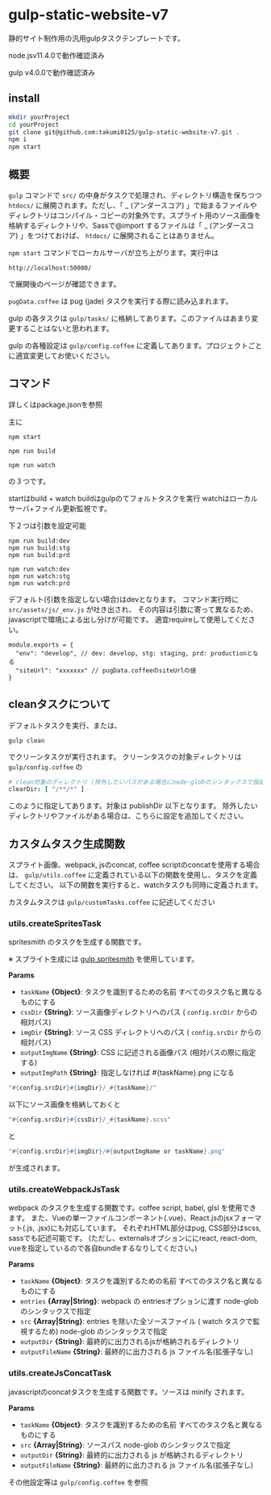 gulp-static-website-v7
===============================

静的サイト制作用の汎用gulpタスクテンプレートです。

node.jsv11.4.0で動作確認済み

gulp v4.0.0で動作確認済み

## install
```bash
mkdir yourProject
cd yourProject
git clone git@github.com:takumi0125/gulp-static-website-v7.git .
npm i
npm start
```


## 概要

`gulp` コマンドで `src/` の中身がタスクで処理され、ディレクトリ構造を保ちつつ `htdocs/` に展開されます。ただし、「 \_ (アンダースコア) 」で始まるファイルやディレクトリはコンパイル・コピーの対象外です。スプライト用のソース画像を格納するディレクトリや、Sassで@import するファイルは「 \_ (アンダースコア) 」をつけておけば、 `htdocs/` に展開されることはありません。

`npm start` コマンドでローカルサーバが立ち上がります。実行中は
```
http://localhost:50000/
```
で展開後のページが確認できます。

`pugData.coffee` は pug (jade) タスクを実行する際に読み込まれます。


gulp の各タスクは `gulp/tasks/` に格納してあります。このファイルはあまり変更することはないと思われます。

gulp の各種設定は `gulp/config.coffee` に定義してあります。プロジェクトごとに適宜変更してお使いください。


## コマンド

詳しくはpackage.jsonを参照

主に
```
npm start
```

```
npm run build
```

```
npm run watch
```

の３つです。

startはbuild + watch
buildはgulpのてフォルトタスクを実行
watchはローカルサーバ+ファイル更新監視です。

下２つは引数を設定可能
```
npm run build:dev
npm run build:stg
npm run build:prd
```

```
npm run watch:dev
npm run watch:stg
npm run watch:prd
```


デフォルト(引数を指定しない場合)はdevとなります。
コマンド実行時に `src/assets/js/_env.js` が吐き出され、
その内容は引数に寄って異なるため、javascriptで環境による出し分けが可能です。
適宜requireして使用してください。

```
module.exports = {
  "env": "develop", // dev: develop, stg: staging, prd: productionとなる
  "siteUrl": "xxxxxxx" // pugData.coffeeのsiteUrlの値
}
```



## cleanタスクについて
デフォルトタスクを実行、または、

```
gulp clean
```

でクリーンタスクが実行されます。
クリーンタスクの対象ディレクトリは `gulp/config.coffee` の

```coffeescript
# clean対象のディレクトリ (除外したいパスがある場合にnode-globのシンタックスで指定)
clearDir: [ "/**/*" ]
```

このように指定してあります。対象は publishDir 以下となります。
除外したいディレクトリやファイルがある場合は、こちらに設定を追加してください。


## カスタムタスク生成関数

スプライト画像、webpack, jsのconcat, coffee scriptのconcatを使用する場合は、
`gulp/utils.coffee` に定義されている以下の関数を使用し、タスクを定義してください。
以下の関数を実行すると、watchタスクも同時に定義されます。

カスタムタスクは `gulp/customTasks.coffee` に記述してください


### utils.createSpritesTask

spritesmith のタスクを生成する関数です。

※ スプライト生成には <a href="https://github.com/twolfson/gulp.spritesmith" target="_blank"> gulp.spritesmith</a> を使用しています。<br>

**Params**

 - `taskName` **{Object}**: タスクを識別するための名前 すべてのタスク名と異なるものにする
 - `cssDir` **{String}**: ソース画像ディレクトリへのパス ( `config.srcDir` からの相対パス)
 - `imgDir` **{String}**: ソース CSS ディレクトリへのパス ( `config.srcDir` からの相対パス)
 - `outputImgName` **{String}**: CSS に記述される画像パス (相対パスの際に指定する)
 - `outputImgPath` **{String}**: 指定しなければ #{taskName}.png になる

```coffeescript
"#{config.srcDir}#{imgDir}/_#{taskName}/"
```
以下にソース画像を格納しておくと
```coffeescript
"#{config.srcDir}#{cssDir}/_#{taskName}.scss"
```
と
```coffeescript
"#{config.srcDir}#{imgDir}/#{outputImgName or taskName}.png"
```
が生成されます。



### utils.createWebpackJsTask
webpack のタスクを生成する関数です。coffee script, babel, glsl を使用できます。
また、Vueの単一ファイルコンポーネント(.vue)、React.jsのjsxフォーマット(.js, .jsx)にも対応しています。
それぞれHTML部分はpug, CSS部分はscss, sassでも記述可能です。
(ただし、externalsオプションににreact, react-dom, vueを指定しているので各自bundleするなりしてください。)

**Params**

 - `taskName` **{Object}**: タスクを識別するための名前 すべてのタスク名と異なるものにする
 - `entries` **{Array|String}**: webpack の entriesオプションに渡す node-glob のシンタックスで指定
 - `src` **{Array|String}**: entries を除いた全ソースファイル ( watch タスクで監視するため) node-glob のシンタックスで指定
 - `outputDir` **{String}**: 最終的に出力されるjsが格納されるディレクトリ
 - `outputFileName` **{String}**: 最終的に出力される js ファイル名(拡張子なし)


### utils.createJsConcatTask

javascriptのconcatタスクを生成する関数です。ソースは minify されます。

**Params**

 - `taskName` **{Object}**: タスクを識別するための名前 すべてのタスク名と異なるものにする
 - `src` **{Array|String}**: ソースパス node-glob のシンタックスで指定
 - `outputDir` **{String}**: 最終的に出力される js が格納されるディレクトリ
 - `outputFileName` **{String}**: 最終的に出力される js ファイル名(拡張子なし)


その他設定等は `gulp/config.coffee` を参照
